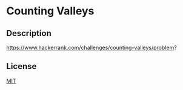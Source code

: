 # Counting Valleys

## Description
https://www.hackerrank.com/challenges/counting-valleys/problem?

## License
[MIT](https://choosealicense.com/licenses/mit/)